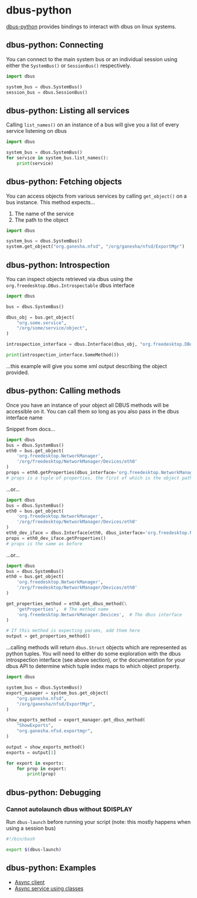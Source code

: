 # dbus-python

[dbus-python][dbus-python] provides bindings to interact with dbus on linux systems.

## dbus-python: Connecting

You can connect to the main system bus or an individual session using either the
`SystemBus()` or `SessionBus()` respectively.

```python
import dbus

system_bus = dbus.SystemBus()
session_bus = dbus.SessionBus()
```

## dbus-python: Listing all services

Calling `list_names()` on an instance of a bus will give you a list of every
service listening on dbus

```python
import dbus

system_bus = dbus.SystemBus()
for service in system_bus.list_names():
    print(service)
```

## dbus-python: Fetching objects

You can access objects from various services by calling `get_object()` on a bus
instance. This method expects...

1. The name of the service
1. The path to the object

```python
import dbus

system_bus = dbus.SystemBus()
system.get_object("org.ganesha.nfsd", "/org/ganesha/nfsd/ExportMgr")
```

## dbus-python: Introspection

You can inspect objects retrieved via dbus using the `org.freedesktop.DBus.Introspectable`
dbus interface

```python
import dbus

bus = dbus.SystemBus()

dbus_obj = bus.get_object(
    "org.some.service",
    "/org/some/service/object",
)

introspection_interface = dbus.Interface(dbus_obj, "org.freedesktop.DBus.Introspectable")

print(introspection_interface.SomeMethod())
```

...this example will give you some xml output describing the object provided.

## dbus-python: Calling methods

Once you have an instance of your object all DBUS methods will be accessible on it.
You can call them so long as you also pass in the dbus interface name

Snippet from docs...

```python
import dbus
bus = dbus.SystemBus()
eth0 = bus.get_object(
    'org.freedesktop.NetworkManager',
    '/org/freedesktop/NetworkManager/Devices/eth0'
)
props = eth0.getProperties(dbus_interface='org.freedesktop.NetworkManager.Devices')
# props is a tuple of properties, the first of which is the object path
```

...or...

```python
import dbus
bus = dbus.SystemBus()
eth0 = bus.get_object(
    'org.freedesktop.NetworkManager',
    '/org/freedesktop/NetworkManager/Devices/eth0'
)
eth0_dev_iface = dbus.Interface(eth0, dbus_interface='org.freedesktop.NetworkManager.Devices')
props = eth0_dev_iface.getProperties()
# props is the same as before
```

...or...

```python
import dbus
bus = dbus.SystemBus()
eth0 = bus.get_object(
    'org.freedesktop.NetworkManager',
    '/org/freedesktop/NetworkManager/Devices/eth0'
)

get_properties_method = eth0.get_dbus_method(\
    'getProperties',  # The method name
    'org.freedesktop.NetworkManager.Devices',  # The dbus interface
)

# If this method is expecting params, add them here
output = get_properties_method()
```

...calling methods will return `dbus.Struct` objects which are represented as
python tuples. You will need to either do some exploration with the dbus
introspection interface (see above section), or the documentation for your
dbus API to determine which tuple index maps to which object property.

```python
import dbus

system_bus = dbus.SystemBus()
export_manager = system_bus.get_object(
    "org.ganesha.nfsd",
    "/org/ganesha/nfsd/ExportMgr",
)

show_exports_method = export_manager.get_dbus_method(
    "ShowExports",
    "org.ganesha.nfsd.exportmgr",
)

output = show_exports_method()
exports = output[1]

for export in exports:
    for prop in export:
        print(prop)
```

## dbus-python: Debugging

### Cannot autolaunch dbus without $DISPLAY

Run `dbus-launch` before running your script
(note: this mostly happens when using a session bus)

```bash
#!/bin/bash

export $(dbus-launch)
```

## dbus-python: Examples

* [Async client][example_client]
* [Async service using classes][example_service]

[dbus-python]:https://dbus.freedesktop.org/doc/dbus-python/index.html "https://dbus.freedesktop.org/doc/dbus-python/index.html"
[example_client]:https://github.com/freedesktop/dbus-python/blob/master/examples/example-async-client.py "https://github.com/freedesktop/dbus-python/blob/master/examples/example-async-client.py"
[example_service]:https://github.com/freedesktop/dbus-python/blob/master/examples/example-service.py "https://github.com/freedesktop/dbus-python/blob/master/examples/example-service.py"
